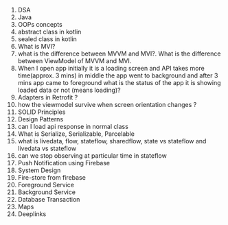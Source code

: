1. DSA
2. Java
3. OOPs concepts
4. abstract class in kotlin
5. sealed class in kotlin
6. What is MVI?
7. what is the difference between MVVM and MVI?. What is the difference between ViewModel of MVVM and MVI.
8. When I open app initially it is a loading screen and API takes more time(approx. 3 mins) in middle the app went to background and after 3 mins app came to foreground what is the status of the app it is showing loaded data or not (means loading)?
9. Adapters in Retrofit ?
10. how the viewmodel survive when screen orientation changes ?
11. SOLID Principles
12. Design Patterns
13. can I load api response in normal class
14. What is Serialize, Serializable, Parcelable
15. what is livedata, flow, stateflow, sharedflow, state vs stateflow and livedata vs stateflow
16. can we stop observing at particular time in stateflow
17. Push Notification using Firebase
18. System Design
19. Fire-store from firebase
20. Foreground Service
21. Background Service
22. Database Transaction
23. Maps
24. Deeplinks